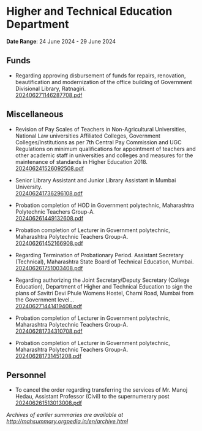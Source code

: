 # Higher and Technical Education Department

**Date Range**: 24 June 2024 - 29 June 2024


## Funds
- Regarding approving disbursement of funds for repairs, renovation, beautification and modernization of the office building of Government Divisional Library, Ratnagiri.\
  [202406271146287708.pdf](https://gr.maharashtra.gov.in/Site/Upload/Government%20Resolutions/English/202406271146287708.....pdf)

## Miscellaneous
- Revision of Pay Scales of Teachers in Non-Agricultural Universities, National Law universities Affiliated Colleges, Government Colleges/Institutions as per 7th Central Pay Commission and UGC Regulations on minimum qualifications for appointment of teachers and other academic staff in universities and colleges and measures for the maintenance of standards in Higher Education 2018.\
  [202406241526092508.pdf](https://gr.maharashtra.gov.in/Site/Upload/Government%20Resolutions/English/202406241526092508.pdf)

- Senior Library Assistant and Junior Library Assistant in Mumbai University.\
  [202406241736296108.pdf](https://gr.maharashtra.gov.in/Site/Upload/Government%20Resolutions/English/202406241736296108.pdf)

- Probation completion of HOD in Government polytechnic, Maharashtra Polytechnic Teachers Group-A.\
  [202406261449132608.pdf](https://gr.maharashtra.gov.in/Site/Upload/Government%20Resolutions/English/202406261449132608.pdf)

- Probation completion of Lecturer in Government polytechnic, Maharashtra Polytechnic Teachers Group-A.\
  [202406261452166908.pdf](https://gr.maharashtra.gov.in/Site/Upload/Government%20Resolutions/English/202406261452166908.pdf)

- Regarding Termination of Probationary Period.  Assistant Secretary (Technical), Maharashtra State Board of Technical Education, Mumbai.\
  [202406261751003408.pdf](https://gr.maharashtra.gov.in/Site/Upload/Government%20Resolutions/English/202406261751003408.pdf)

- Regarding authorizing the Joint Secretary/Deputy Secretary (College Education), Department of Higher and Technical Education to sign the plans of Savitri Devi Phule Womens Hostel, Charni Road, Mumbai from the Government level...\
  [202406271441419408.pdf](https://gr.maharashtra.gov.in/Site/Upload/Government%20Resolutions/English/202406271441419408.pdf)

- Probation completion of Lecturer in Government polytechnic, Maharashtra Polytechnic Teachers Group-A.\
  [202406281734310708.pdf](https://gr.maharashtra.gov.in/Site/Upload/Government%20Resolutions/English/202406281734310708.pdf)

- Probation completion of Lecturer in Government polytechnic, Maharashtra Polytechnic Teachers Group-A.\
  [202406281731451208.pdf](https://gr.maharashtra.gov.in/Site/Upload/Government%20Resolutions/English/202406281731451208.pdf)

## Personnel
- To cancel the order regarding transferring the services of Mr. Manoj Hedau, Assistant Professor (Civil) to the supernumerary post\
  [202406261513013008.pdf](https://gr.maharashtra.gov.in/Site/Upload/Government%20Resolutions/English/202406261513013008.pdf)


*Archives of earlier summaries are available at http://mahsummary.orgpedia.in/en/archive.html*